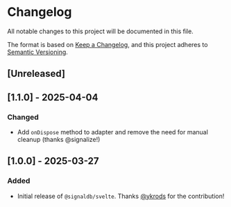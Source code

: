 # Changelog

All notable changes to this project will be documented in this file.

The format is based on [Keep a Changelog](https://keepachangelog.com/en/1.1.0/),
and this project adheres to [Semantic Versioning](https://semver.org/spec/v2.0.0.html).

## [Unreleased]

## [1.1.0] - 2025-04-04

### Changed

* Add `onDispose` method to adapter and remove the need for manual cleanup (thanks @signalize!)

## [1.0.0] - 2025-03-27

### Added

* Initial release of `@signaldb/svelte`. Thanks [@ykrods](https://github.com/ykrods) for the contribution!
